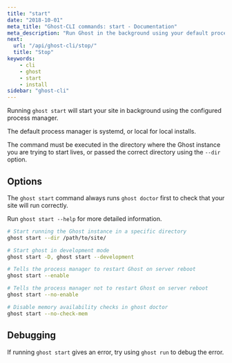 ```yaml
---
title: "start"
date: "2018-10-01"
meta_title: "Ghost-CLI commands: start - Documentation"
meta_description: "Run Ghost in the background using your default process manager with a single command using Ghost-CLI. Read more in the official documentation." 
next:
  url: "/api/ghost-cli/stop/"
  title: "Stop"
keywords:
    - cli
    - ghost
    - start
    - install
sidebar: "ghost-cli"
---
```


Running `ghost start` will start your site in background using the configured process manager.

The default process manager is systemd, or local for local installs. 

The command must be executed in the directory where the Ghost instance you are trying to start lives, or passed the correct directory using the `--dir` option.


## Options

The `ghost start` command always runs `ghost doctor` first to check that your site will run correctly.

Run `ghost start --help` for more detailed information.

```bash
# Start running the Ghost instance in a specific directory
ghost start --dir /path/to/site/

# Start ghost in development mode
ghost start -D, ghost start --development

# Tells the process manager to restart Ghost on server reboot
ghost start --enable

# Tells the process manager not to restart Ghost on server reboot
ghost start --no-enable

# Disable memory availability checks in ghost doctor 
ghost start --no-check-mem
```

## Debugging

If running `ghost start` gives an error, try using `ghost run` to debug the error.
